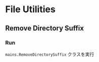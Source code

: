 File Utilities
=========================

## Remove Directory Suffix

### Run

`mains.RemoveDirectorySuffix` クラスを実行

